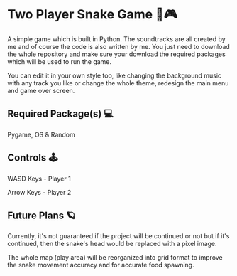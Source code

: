 # Two Player Snake Game 🐍🎮
A simple game which is built in Python. The soundtracks are all created by me and of course the code is also written by me. You just need to download the whole repository and make sure your download the required packages which will be used to run the game. 

You can edit it in your own style too, like changing the background music with any track you like or change the whole theme, redesign the main menu and game over screen.

## Required Package(s) 💻
Pygame, OS & Random

## Controls 🕹
WASD Keys - Player 1 

Arrow Keys - Player 2

## Future Plans 🪐
Currently, it's not guaranteed if the project will be continued or not but if it's continued, then the snake's head would be replaced with a pixel image.

The whole map (play area) will be reorganized into grid format to improve the snake movement accuracy and for accurate food spawning.
